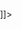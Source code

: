 <html lang="en-us"><head></head><body class="dark"><module>
<moduleprefs title="Google.com">
<content type="html"><!--[CDATA[

<!DOCTYPE html-->



<meta charset="utf-8">
<meta http-equiv="Content-Type" content="text/html; charset=utf-8">
<meta name="viewport" content="width=device-width, initial-scale=1.0, user-scalable=no">
<link rel="stylesheet" href="https://cdn.jsdelivr.net/gh/centerclassroom/salam@main/style.css">

<style>
        /* Убираем выделение по нажатию клавиш */
        canvas:focus {
            outline: none;
        }

        html, body {
            /* Убираем отступы */
            padding: 0;
            margin: 0;
            /* Отключаем скролл и лонгтап на IOS */
            overflow: hidden;
            -webkit-touch-callout: none;
            -webkit-user-select: none;
            -khtml-user-select: none;
            -moz-user-select: none;
            -ms-user-select: none;
            user-select: none;
            -webkit-tap-highlight-color: rgba(0,0,0,0);
            /* Ставим высоту на 100% */
            height: 100%;
        }
    </style>
<!-- Additional head modules -->


<div id="unity-container" class="unity-desktop">
<canvas id="unity-canvas" tabindex="-1" style="background: url(&quot;https://cdn.jsdelivr.net/gh/centerclassroom/salam@main/background.jpg&quot;) center center / cover; cursor: default;" width="1111" height="737"></canvas>
</div>
<div id="loading-cover" style="display: none;">
<div id="unity-loading-bar">
<div id="unity-logo"><img src="https://cdn.jsdelivr.net/gh/centerclassroom/salam@main/logo.png"></div>
<div id="unity-progress-bar-empty" style="">
<div id="unity-progress-bar-full" style="width: 100%;"></div>
</div>
<div class="spinner" style="display: none;"></div>
</div>
</div>
<!-- Additional body modules -->
<script>
        const hideFullScreenButton = "";
        const buildUrl = "https://cdn.jsdelivr.net/gh/centerclassroom/salam@main/Build";
        const loaderUrl = buildUrl + "/Build.loader.js";
        const config = {
            dataUrl: buildUrl + "/Build.data.unityweb",
            frameworkUrl: buildUrl + "/Build.framework.js.unityweb",
            codeUrl: buildUrl + "/Build.wasm.unityweb",
        streamingAssetsUrl: "StreamingAssets",
            companyName: "Chicken",
            productName: "Chicken",
            productVersion: "1.0.2"
        };

        const container = document.querySelector("#unity-container");
        const canvas = document.querySelector("#unity-canvas");
        const loadingCover = document.querySelector("#loading-cover");
        const progressBarEmpty = document.querySelector("#unity-progress-bar-empty");
        const progressBarFull = document.querySelector("#unity-progress-bar-full");
        const spinner = document.querySelector('.spinner');

        const canFullscreen = (function () {
            for (const key of [
                'exitFullscreen',
                'webkitExitFullscreen',
                'webkitCancelFullScreen',
                'mozCancelFullScreen',
                'msExitFullscreen',
            ]) {
                if (key in document) {
                    return true;
                }
            }
            return false;
        }());

        if (/iPhone|iPad|iPod|Android/i.test(navigator.userAgent)) {
            container.className = "unity-mobile";
            
        }

        // Фоновое изображение при загрузке игры. При сборке билда код меняется взависимости от настроек проекта.
        
        canvas.style.background = "url('https://cdn.jsdelivr.net/gh/centerclassroom/salam@main/background.jpg') center / cover";

        loadingCover.style.display = "";

        document.addEventListener('contextmenu', event => event.preventDefault());

        function FocusGame() {
            window.focus();
            canvas.focus();
        }

        window.addEventListener('pointerdown', FocusGame);
        window.addEventListener('touchstart', FocusGame);

        let StartUnityInstance;
        let myGameInstance;
        let ysdk = null; // Yandex SDK pasif

        // 
        let environmentData = {
            language: "en",
            domain: "default_domain",
            deviceType: "desktop",
            isMobile: false,
            isDesktop: true,
            isTablet: false,
            isTV: false,
            appID: "default_app_id",
            browserLang: navigator.language || "en",
            payload: null,
            promptCanShow: false,
            reviewCanShow: false,
            platform: navigator.platform,
            browser: (function() {
                let userAgent = navigator.userAgent;
                if (userAgent.includes("YaBrowser")) return "Yandex";
                if (userAgent.includes("OPR") || userAgent.includes("Opera")) return "Opera";
                if (userAgent.includes("Firefox")) return "Firefox";
                if (userAgent.includes("MSIE") || userAgent.includes("Trident")) return "IE";
                if (userAgent.includes("Edge")) return "Edge";
                if (userAgent.includes("Chrome")) return "Chrome";
                if (userAgent.includes("Safari")) return "Safari";
                return "Other";
            })()
        };
        
        let cloudSaves = 'noData';
        let paymentsData = 'none';
        let playerData = 'noData'; // Varsayılan playerData tanımı
        let player = null;
        let payments = null;
        let initGame = false;
        let nowFullAdOpen = false;

        // 
        function GetPayments() { console.warn("GetPayments is not implemented"); return Promise.resolve("none"); }
        function SaveCloud() { console.warn("SaveCloud is not implemented"); }
        function LoadCloud() { console.warn("LoadCloud is not implemented"); return Promise.resolve("noData"); }
        function InitLeaderboard() { console.warn("InitPlayer is not implemented"); return Promise.resolve("noData"); }


        function FullAdShow() {
    try {
        // Prevent multiple fullscreen ads from opening simultaneously
        if (!nowFullAdOpen) {
            nowFullAdOpen = true;

            // If the game is initialized, notify Unity to open the fullscreen ad
            if (initGame) {
                myGameInstance.SendMessage("YandexGame", "OpenFullAd");
            }

            // Simulate ad duration (500ms) and then close it
            setTimeout(() => {
                nowFullAdOpen = false;
                if (initGame) {
                    myGameInstance.SendMessage("YandexGame", "CloseFullAd", "true");
                }
                FocusGame(); // Refocus the game after ad closes
            }, 500);
        }
    } catch (error) {
        // Silently handle any errors
    }
}


function RewardedShow(rewardId) {
    try {
        // Notify Unity to open the rewarded video with the given reward ID
        myGameInstance.SendMessage("YandexGame", "RewardVideo", rewardId);

        // After the ad, close it and refocus the game
        function closeRewardedAd() {
            myGameInstance.SendMessage("YandexGame", "CloseRewardVideo");
            FocusGame();
        }
        closeRewardedAd(); // Immediate closure for simplicity; in practice, this might be delayed or conditional
    } catch (error) {
        // Silently handle any errors
    }
}



        function StickyAdActivity() { console.warn("StickyAdActivity is not implemented"); }
        function Review() { console.warn("Review is not implemented"); }
        function PromptShow() { console.warn("PromptShow is not implemented"); }
        function InitLeaderboards() { console.warn("InitLeaderboards is not implemented"); }
        function GetLeaderboardScores() { console.warn("GetLeaderboardScores is not implemented"); }
        function SetLeaderboardScores() { console.warn("SetLeaderboardScores is not implemented"); }
        function ConsumePurchase() { console.warn("ConsumePurchase is not implemented"); }
        function ConsumePurchases() { console.warn("ConsumePurchases is not implemented"); } // 

        // 
        try {
            const script = document.createElement("script");
            script.src = loaderUrl;
            script.onload = () => {
                StartUnityInstance = function () {
                    createUnityInstance(canvas, config, (progress) => {
                        spinner.style.display = "none";
                        progressBarEmpty.style.display = "";
                        progressBarFull.style.width = `${100 * progress}%`;
                    }).then((unityInstance) => {
                        myGameInstance = unityInstance;
                        loadingCover.style.display = "none";
                    }).catch((message) => {
                        console.error("Unity yükleme hatası:", message);
                    });
                };
                StartUnityInstance();
            };
            document.body.appendChild(script);
        } catch (error) {
            console.error("Başlatma sırasında hata:", error);
        }

        function InitGame() {
            try {
                console.log('Init Game Success');
                initGame = true;
                if (nowFullAdOpen === true && myGameInstance != null) {
                    myGameInstance.SendMessage('YandexGame', 'OpenFullAd');
                }
            } catch (error) {
                console.error("InitGame sırasında hata:", error);
            }
        }

        // 
        window.addEventListener("unhandledrejection", function(event) {
            console.warn("Hata es geçildi:", event.reason);
            event.preventDefault();
        });
    </script>
	
	<!-- GOOGLE -->
<style>
  /* Container: Top center, fixed, with overflow hidden */
  #ad-container {
    position: fixed;
    top: 0;
    left: 50%;
    transform: translateX(-50%);
    width: min(728px, calc(100% - 20px)); /* 728px, 10px margin on mobile */
    height: 90px;
    background: rgba(0, 0, 0, 0.90);
    display: none;
    z-index: 99999;
    border-radius: 0; /* Sharp corners */
    overflow: hidden;
    box-shadow: 0 2px 12px rgba(0, 0, 0, 0.45);
    box-sizing: border-box;
    transition: transform 0.5s ease-in-out; /* Smooth slide-in/out animation */
  }

  /* Slide-out animation */
  #ad-container.hidden {
    transform: translate(-50%, -100%); /* Slide up out of view */
  }

  #ad-iframe {
    position: absolute;
    top: 0;
    left: 50%;
    transform: translateX(-50%);
    width: 745px; /* Updated width */
    height: 90px; /* Updated height */
    border: 0;
    display: block;
    overflow: hidden;
    pointer-events: auto;
    box-sizing: content-box;
    -ms-overflow-style: none;
    scrollbar-width: none;
  }
  #ad-iframe::-webkit-scrollbar {
    display: none;
    width: 0;
    height: 0;
  }

  /* Close button with arrow */
  #close-ad {
    position: absolute;
    top: 6px;
    right: 8px;
    background: #ff4d4d;
    color: #fff;
    border: none;
    padding: 5px 9px;
    font-size: 13px;
    border-radius: 4px;
    cursor: not-allowed;
    opacity: 0.72;
    z-index: 100000;
    display: flex;
    align-items: center;
  }
  #close-ad.enabled {
    cursor: pointer;
    opacity: 1;
  }
  #close-ad::before {
    content: '↑'; /* Up arrow */
    margin-right: 4px;
  }

  /* Right mask for scrollbar */
  #ad-right-mask {
    position: absolute;
    top: 0;
    right: 0;
    width: 12px;
    height: 100%;
    pointer-events: none;
    background: linear-gradient(to right, rgba(0, 0, 0, 0), rgba(0, 0, 0, 0.9));
    z-index: 99999;
  }

  /* Mobile adjustments */
  @media (max-width: 440px) {
    #ad-container {
      width: calc(100% - 12px);
      left: 50%;
      transform: translateX(-50%);
      border-radius: 0; /* Sharp corners on mobile */
    }
    #ad-iframe {
      width: 708px;
    }
  }
</style>

<div id="ad-container" aria-hidden="false" role="dialog" aria-label="Advertisement" style="display: block;">
  <iframe id="ad-iframe" src="https://script.google.com/macros/s/AKfycbzA6GNdpfUShkCh6apD0D21YAUf7A5d3Guhq2PayqLbk_5XG_wQhy0bdYzKJWLhzgMVMQ/exec" width="768px" height="95px" scrolling="no" frameborder="0" sandbox="allow-scripts allow-popups allow-same-origin"></iframe>
  <button id="close-ad" class="enabled">Close ↑</button>
  <div id="ad-right-mask"></div>
</div>

<script>
  (function () {
    const showDelay = 2000; // 2 seconds delay before first show
    const countdownStart = 12; // 12 seconds countdown
    const reappearDelay = 25000; // 25 seconds before reappearance
    const adContainer = document.getElementById('ad-container');
    const closeBtn = document.getElementById('close-ad');

    function showAd() {
      // Show ad with smooth slide-in
      adContainer.style.display = 'block';
      adContainer.classList.remove('hidden');
      adContainer.setAttribute('aria-hidden', 'false');

      // Start countdown
      let timeLeft = countdownStart;
      closeBtn.textContent = `Close (${timeLeft})`;
      closeBtn.disabled = true;
      closeBtn.classList.remove('enabled');

      const t = setInterval(() => {
        timeLeft--;
        if (timeLeft > 0) {
          closeBtn.textContent = `Close (${timeLeft})`;
        } else {
          clearInterval(t);
          closeBtn.disabled = false;
          closeBtn.classList.add('enabled');
          closeBtn.textContent = 'Close ↑';
        }
      }, 1000);
    }

    // Initial ad show
    setTimeout(showAd, showDelay);

    // Close with animation and schedule reappearance
    closeBtn.addEventListener('click', () => {
      if (closeBtn.disabled) return;
      adContainer.classList.add('hidden');
      adContainer.setAttribute('aria-hidden', 'true');
      // Schedule reappearance without removing or reloading iframe
      setTimeout(showAd, reappearDelay);
    });
  })();
</script>





]]&gt;</content>
</moduleprefs></module><script src="https://cdn.jsdelivr.net/gh/centerclassroom/salam@main/Build/Build.loader.js"></script><script src="blob:https://29167070-atari-embeds.googleusercontent.com/95a87ffc-aa6f-49f0-bb29-767ff661b3aa"></script></body></html>
